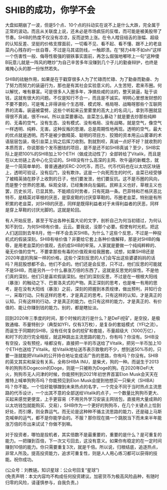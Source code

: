 # SHIB的成功，你学不会

大盘如期崩了一波，但是5个点、10个点的抖动实在说不上是什么大跌，完全属于正常的波动。而且从关联度上说，还未必是市场疯狂的反噬，而可能是被美股带了节奏。SHIB的热度不仅没有凉凉，反而逆势上涨。在令人瞠目结舌的涨幅、超级的认知反差、坚挺的价格支撑面前，一切看不见、看不起、看不懂、跟不上的老韭菜内心残存的一丝自尊，不过是马其诺防线，一触即溃。在“努力4年不如shi”这样一个伤害性一般、侮辱性极强的钢铁事实面前，再怎么倔强地嘟哝上一句“这种傻B玩意儿就是一阵风的瞎炒”为自己辛苦多年没赚到几个子儿的勤奋辩护，也终是难掩心头的那一份怅然若失。

SHIB的祛魅作用，如果是在于戳穿很多人为了忙碌而忙碌、为了勤奋而勤奋、为了努力而努力的装逼行为，那也是有其社会实验意义的。人生苦短，君来币圈。何以解忧，唯有暴富。可是很多人入圈多年，净搞些咸的淡的，整天装逼，耻于谈钱，这就有很大的问题。不仅是知行不合一，而且是不诚实。明明心里想发财想的不要不要的，可是嘴上非得讲些个生态呀、模式呀、格局呀、战略呀那些个互联网界的流毒。装逼被雷劈，这些个听起来云里雾里的高大上的名词儿，拿到币圈就显得很不真诚，很不real。所以韭菜要暴动。韭菜怎么暴动？就是要去炒那些纯粹的、无毒的空气，没有生态、没有模式、没有格局、没有战略，就是空气，像空气一样透明、纯粹、无害。这种反叛的思潮，总是周期性地再现。透明的空气，最大的优点就是透明。而不是被少数精英、聪明的项目方、狡猾的资本用云山雾罩的术语层层包装，吸引韭菜上钩之后挥刀收割。割就割呗，真诚一点好不好？就收割的本质而言，你说那些个发币圈钱的项目，是不是还不如SHIB真诚？至少，SHIB实际上是把100%的SHIB加上10个ETH（做成流动性了）全部转给了Vitalik，而且是在以太坊链上去中心化见证的。SHIB没有什么高深的主网、吹牛逼的新概念，就是一个简简单单的、普普通通的ERC-20代币，而已。代币代码也在以太坊区块链上，透明可验证，没有后门，没有欺诈。这是一个向死而生的时代，韭菜已经受够了被精英骑在脖子上收割的日子，他们要发泄，他们要反抗。这不是币圈的风向，而是整个世界的思潮。纵观全球，已经集体向左偏航。民粹主义也好，草根主义也罢，历史长河，已显其势。不能顺应时势者，只有死路一条。巴菲特和芒格厌恶比特币，是精英对草根的厌恶，是穿皮鞋的讨厌穿草鞋的。币圈老韭菜，特别是有所积累的老韭菜，对SHIB的厌恶，同样是既得利益者对于未得利益者的厌恶，同样是穿上草鞋的讨厌光脚的。这就是轮回。

有人开始反思，甚至于写出各种长篇大论的文字，剖析自己为何当初错过，为何认知不到位，为何SHIB有价值，云云。要我说，没那个必要。假使有时光机，把这人们送回到去年8月，他一样不会去买SHIB。为什么？这些个反思，不过是一种投机式的假装深刻。SHIB有啥价值？非要给它套上各种价值解释，那是对SHIB的侮辱，是用老韭菜的价值观，去织成SHIB的牢笼。人家就是要做一个纯纯粹粹的、毫无价值的空气，不要拿那些有毒的价值观来给我圈套。试想，如果SHIB还是2020年底的狗屎一样的价格，这些个深刻反思的人们会写出这些婆婆妈妈的话吗？用屁股想都不会。他们不会的。他们还是会反思，只不过，他们反思的可能就不是SHIB，而是另外一个什么暴涨万倍的东西了。这就是反思党的尿性。不是他们真的深刻，他们只是喜欢假装深刻。他们的深刻反思，不过是在一根根大阳线（暴涨）的触动之下、巴普洛夫式的产物。真正深刻的思考，也是唯一有用的思考，是在没有大阳线（暴涨）之前，深刻的把握到本质规律，做出预判，并知行合一，采取行动。只有这样的思考，才是真正的思考。只有这样的认知，才是真正的认知。只有这样的行动，才是真正的能力。也只有这样的能力，才是真正的、有价值的、能让你赚到钱的能力。别的，都是瞎扯淡。

回到2020年三季度的时间，那个时候的流行是什么？是DeFi挖矿，是空投，是极致通缩、币量特别少（典型如YFI，仅有3万枚），是复杂的套娃模式（YFI之流）。而诞生于同期的SHIB，没有任何复杂的挖矿和套娃，币量超级大（1000万亿），和时下的流行完全相反，就这种跳出主流思路的能力，你有吗？你没有。SHIB没有空投，没有预挖，啥都没有，直接把一半的币送给了Vitalik，把另一半币加上10个ETH也送给了Vitalik。给Vitalik地址送币表示致敬的不少，想到送50%币的，只要一涨就能把Vitalik的公开持仓地址变成活广告的思路，你有吗？你没有。SHIB的英文其实和屎没有关系，全称SHIBA INU，是柴犬，狗的一种。而诞生于2013年的狗狗币Dogecoin的Doge，则是一只被称为Doge的狗。在2020年DeFi大火，狗狗币无人问津的时候，你能预判到2021年初世界首富Elon Musk会天天在推特上喊单狗狗币吗？你能预见到Elon Musk会提到他想买一只柴犬（SHIBA）吗？你不能。一个恰好能够蹭到未来热点的名字，一个完全不同于当时热点主流思路的代币设计，一个出其不意的全部送给Vitalik的点子，一个数量比狗狗币更大、买起来感觉更便宜，上手更容易（不用另外学习安装主网钱包，直接用大量成熟的以太坊钱包就能购买、交易），SHIB作为一个更好的狗狗币，在几个关键点上恰到好处，而引爆，则全靠运气。而无论是这种种不循主流思路的能力，还是碰上马斯克喊单的运气，都不是你能学会的。不服？那你现在搞一个跳脱当下而未来半年能涨万倍的币出来试试？你做不到嘛。

对于投资者，哪怕是投机者，其实倍数不是最重要的，重要的是什么？是可重复的能力。一把赚到百倍，下一次又亏回去，这没有意义。如果你有稳定的在一定时间赚到10倍的能力。你只需要重复3次，就是千倍。所以说，归根结底，追逐热点，非常人所及。提高投资能力，追求可重复性，则是人人用心练习都可以获得的技能。祝你成功。

(公众号：刘教链。知识星球：公众号回复“星球”) \
(免责声明：本文内容均不构成任何投资建议。加密货币为极高风险品种，有随时归零的风险，请谨慎参与，自我负责。)
